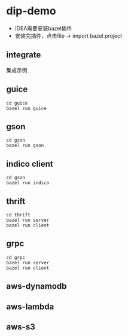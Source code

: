 # dip-demo

- IDEA需要安装bazel插件
- 安装完插件，点击file -> import bazel project

## integrate
集成示例

## guice
```
cd guice
bazel run guice
```

## gson
```
cd gson
bazel run gson
```

## indico client
```
cd gson
bazel run indico
```

## thrift
```
cd thrift
bazel run server
bazel run client
```

## grpc
```
cd grpc
bazel run server
bazel run client
```

## aws-dynamodb

## aws-lambda

## aws-s3

